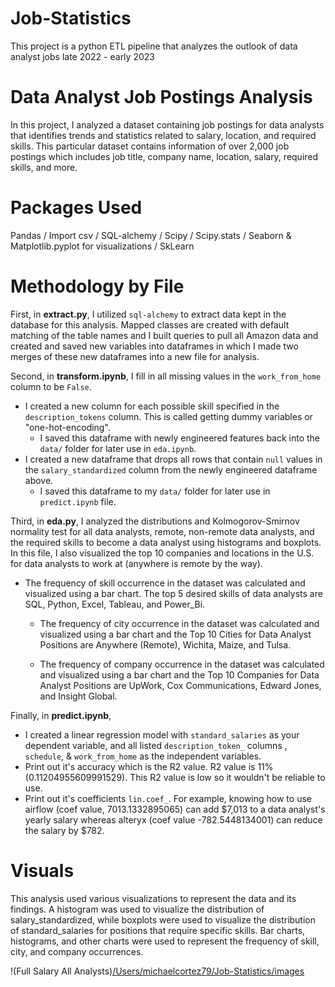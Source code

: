 # Job-Statistics

This project is a python ETL pipeline that analyzes the outlook of data analyst jobs late 2022 - early 2023

# Data Analyst Job Postings Analysis

In this project, I analyzed a dataset containing job postings for data analysts that identifies trends and statistics related to salary, location, and required skills. This particular dataset contains information of over 2,000 job postings which includes job title, company name, location, salary, required skills, and more.

# Packages Used

Pandas / Import csv / SQL-alchemy / Scipy / Scipy.stats / Seaborn & Matplotlib.pyplot for visualizations / SkLearn 

# Methodology by File

First, in **extract.py**, I utilized `sql-alchemy` to extract data kept in the database for this analysis. Mapped classes are created with default matching of the table names and I built queries to pull all Amazon data and created and saved new variables into dataframes in which I made two merges of these new dataframes into a new file for analysis.

Second, in **transform.ipynb**, I fill in all missing values in the `work_from_home` column to be `False`.

* I created a new column for each possible skill specified in the `description_tokens` column. This is called getting dummy variables or "one-hot-encoding".
    * I saved this dataframe with newly engineered features back into the `data/` folder for later use in `eda.ipynb`.
* I created a new dataframe that drops all rows that contain `null` values in the `salary_standardized` column from the newly engineered dataframe above.
    * I saved this dataframe to my `data/` folder for later use in `predict.ipynb` file.

Third, in **eda.py**, I analyzed the distributions and Kolmogorov-Smirnov normality test for all data analysts, remote, non-remote data analysts, and the required skills to become a data analyst using histograms and boxplots. In this file, I also visualized the top 10 companies and locations in the U.S. for data analysts to work at (anywhere is remote by the way). 

* The frequency of skill occurrence in the dataset was calculated and visualized using a bar chart. The top 5 desired skills of data analysts are SQL, Python, Excel, Tableau, and Power_Bi. 

    * The frequency of city occurrence in the dataset was calculated and visualized using a bar chart and the Top 10 Cities for Data Analyst Positions are Anywhere (Remote), Wichita, Maize, and Tulsa.

    * The frequency of company occurrence in the dataset was calculated and visualized using a bar chart and the Top 10 Companies for Data Analyst Positions are UpWork, Cox Communications, Edward Jones, and Insight Global.

Finally, in **predict.ipynb**, 

* I created a linear regression model with `standard_salaries` as your dependent variable, and all listed `description_token_` columns , `schedule`, & `work_from_home` as the independent variables.
* Print out it's accuracy  which is the R2 value. R2 value is 11% (0.11204955609991529). This R2 value is low so it wouldn't be reliable to use. 
* Print out it's coefficients `lin.coef_`. For example, knowing how to use airflow (coef value, 7013.1332895065) can add $7,013 to a data analyst's yearly salary whereas alteryx (coef value -782.5448134001) can reduce the salary by $782.

# Visuals

This analysis used various visualizations to represent the data and its findings. A histogram was used to visualize the distribution of salary_standardized, while boxplots were used to visualize the distribution of standard_salaries for positions that require specific skills. Bar charts, histograms, and other charts were used to represent the frequency of skill, city, and company occurrences.

!(Full Salary All Analysts)[/Users/michaelcortez79/Job-Statistics/images](full_salary_hist.jpg)

